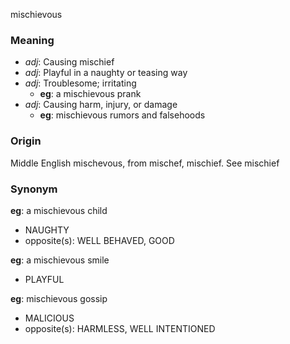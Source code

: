 mischievous
### Meaning
+ _adj_: Causing mischief
+ _adj_: Playful in a naughty or teasing way
+ _adj_: Troublesome; irritating
    + __eg__: a mischievous prank
+ _adj_: Causing harm, injury, or damage
    + __eg__: mischievous rumors and falsehoods

### Origin

Middle English mischevous, from mischef, mischief. See mischief

### Synonym

__eg__: a mischievous child

+ NAUGHTY
+ opposite(s): WELL BEHAVED, GOOD

__eg__: a mischievous smile

+ PLAYFUL

__eg__: mischievous gossip

+ MALICIOUS
+ opposite(s): HARMLESS, WELL INTENTIONED


